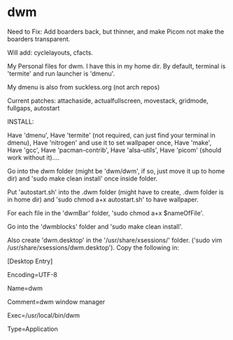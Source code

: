 # dwm
Need to Fix: Add boarders back, but thinner, and make Picom not make the boarders transparent.

Will add: cyclelayouts, cfacts.

My Personal files for dwm. I have this in my home dir. By default, terminal is 'termite' and run launcher is 'dmenu'. 

My dmenu is also from suckless.org (not arch repos)

Current patches: attachaside, actualfullscreen, movestack, gridmode, fullgaps, autostart

INSTALL:

Have 'dmenu', Have 'termite' (not required, can just find your terminal in dmenu), Have 'nitrogen' and use it to set wallpaper once, Have 'make', Have 'gcc', Have 'pacman-contrib', Have 'alsa-utils', Have 'picom' (should work without it)....

Go into the dwm folder (might be 'dwm/dwm', if so, just move it up to home dir) and 'sudo make clean install' once inside folder.

Put 'autostart.sh' into the .dwm folder (might have to create, .dwm folder is in home dir) and 'sudo chmod a+x autostart.sh' to have wallpaper.

For each file in the 'dwmBar' folder, 'sudo chmod a+x $nameOfFile'.

Go into the 'dwmblocks' folder and 'sudo make clean install'.

Also create 'dwm.desktop' in the '/usr/share/xsessions/' folder. ('sudo vim /usr/share/xsessions/dwm.desktop'). Copy the following in:

[Desktop Entry]

Encoding=UTF-8

Name=dwm

Comment=dwm window manager

Exec=/usr/local/bin/dwm

Type=Application
